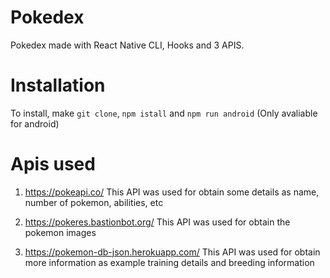 # Pokedex

Pokedex made with React Native CLI, Hooks and 3 APIS.

# Installation
To install, make `git clone`, `npm istall` and `npm run android` (Only avaliable for android) 

# Apis used
1. https://pokeapi.co/
This API was used for obtain some details as name, number of pokemon, abilities, etc

2. https://pokeres.bastionbot.org/
This API was used for obtain the pokemon images

3. https://pokemon-db-json.herokuapp.com/
This API was used for obtain more information as example training details and breeding information
